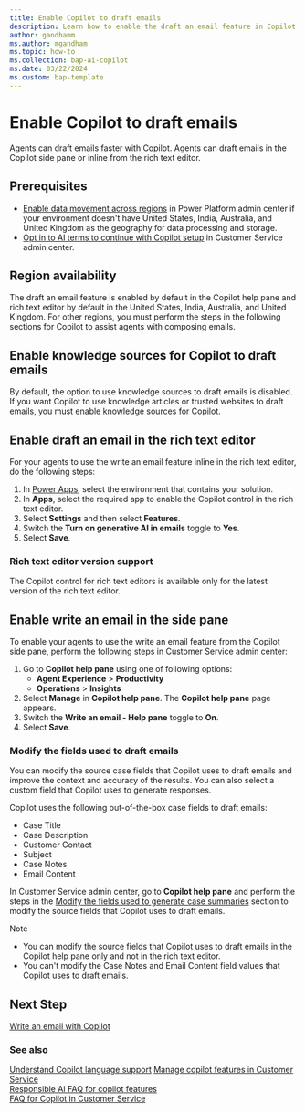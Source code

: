 ```yaml
---
title: Enable Copilot to draft emails 
description: Learn how to enable the draft an email feature in Copilot to help agents draft emails faster.
author: gandhamm 
ms.author: mgandham 
ms.topic: how-to 
ms.collection: bap-ai-copilot
ms.date: 03/22/2024
ms.custom: bap-template 
---
```


# Enable Copilot to draft emails 

Agents can draft emails faster with Copilot. Agents can draft emails in the Copilot side pane or inline from the rich text editor. 

## Prerequisites

- [Enable data movement across regions](/power-platform/admin/geographical-availability-copilot#enable-data-movement-across-regions) in Power Platform admin center if your environment doesn't have United States, India, Australia, and United Kingdom as the geography for data processing and storage.
- [Opt in to AI terms to continue with Copilot setup](configure-copilot-features.md#opt-in-to-continue-with-copilot-setup) in Customer Service admin center.

## Region availability

The draft an email feature is enabled by default in the Copilot help pane and rich text editor by default in the United States, India, Australia, and United Kingdom. For other regions, you must perform the steps in the following sections for Copilot to assist agents with composing emails.

## Enable knowledge sources for Copilot to draft emails

By default, the option to use knowledge sources to draft emails is disabled. If you want Copilot to use knowledge articles or trusted websites to draft emails, you must [enable knowledge sources for Copilot](copilot-enable-help-pane.md#enable-knowledge-base).


## Enable draft an email in the rich text editor

For your agents to use the write an email feature inline in the rich text editor, do the following steps:

1. In [Power Apps](https://make.powerapps.com/), select the environment that contains your solution.
1. In **Apps**, select the required app to enable the Copilot control in the rich text editor.
1. Select **Settings** and then select **Features**.
1. Switch the **Turn on generative AI in emails** toggle to **Yes**.
1. Select **Save**.

### Rich text editor version support

The Copilot control for rich text editors is available only for the latest version of the rich text editor.

## Enable write an email in the side pane

To enable your agents to use the write an email feature from the Copilot side pane, perform the following steps in Customer Service admin center:

1. Go to **Copilot help pane** using one of following options:
      - **Agent Experience** > **Productivity** 
      - **Operations** > **Insights**
1. Select **Manage** in **Copilot help pane**. The **Copilot help pane** page appears. 
1. Switch the **Write an email - Help pane** toggle to **On**.
1. Select **Save**.

### Modify the fields used to draft emails

You can modify the source case fields that Copilot uses to draft emails and improve the context and accuracy of the results. You can also select a custom field that Copilot uses to generate responses.

Copilot uses the following out-of-the-box case fields to draft emails:

- Case Title
- Case Description
- Customer Contact
- Subject
- Case Notes
- Email Content

In Customer Service admin center, go to **Copilot help pane** and perform the steps in the [Modify the fields used to generate case summaries](copilot-map-custom-fields.md#modify-the-fields-used-to-generate-case-summaries) section to modify the source fields that Copilot uses to draft emails.

> [!NOTE]
> - You can modify the source fields that Copilot uses to draft emails in the Copilot help pane only and not in the rich text editor.
> - You can't modify the Case Notes and Email Content field values that Copilot uses to draft emails.

## Next Step

[Write an email with Copilot](../use/use-copilot-email.md)

### See also

[Understand Copilot language support](copilot-language-support.md)
[Manage copilot features in Customer Service](../administer/configure-copilot-features.md)  
[Responsible AI FAQ for copilot features](../implement/faq-responsible-ai-copilot.md)   
[FAQ for Copilot in Customer Service](../administer/faq-copilot-features.md) 
